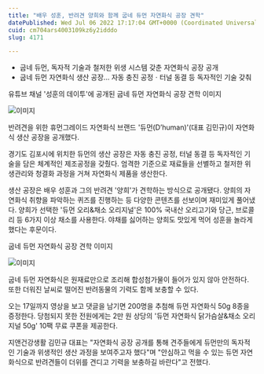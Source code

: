 ```yaml
---
title: "배우 성훈, 반려견 양희와 함께 굽네 듀먼 자연화식 공장 견학"
datePublished: Wed Jul 06 2022 17:17:04 GMT+0000 (Coordinated Universal Time)
cuid: cm704ars4003109kz6y2idddo
slug: 4171

---
```



- 굽네 듀먼, 독자적 기술과 철저한 위생 시스템 갖춘 자연화식 공장 공개
- 굽네 듀먼 자연화식 생산 공장... 자동 충진 공정ㆍ터널 동결 등 독자적인 기술 갖춰

유튜브 채널 '성훈의 데이투'에 공개된 굽네 듀먼 자연화식 공장 견학 이미지

![이미지](https://cdn.hashnode.com/res/hashnode/image/upload/v1739256304127/4b521d5e-328e-4ce5-aa22-21dcc61975f9.jpeg)

반려견을 위한 휴먼그레이드 자연화식 브랜드 '듀먼(D’human)'(대표 김민규)이 자연화식 생산 공장을 공개했다.

경기도 김포시에 위치한 듀먼의 생산 공장은 자동 충진 공정, 터널 동결 등 독자적인 기술을 담은 체계적인 제조공정을 갖췄다. 엄격한 기준으로 재료들을 선별하고 철저한 위생관리와 청결화 과정을 거쳐 자연화식 제품을 생산한다.

생산 공장은 배우 성훈과 그의 반려견 '양희'가 견학하는 방식으로 공개됐다. 양희의 자연화식 취향을 파악하는 퀴즈를 진행하는 등 다양한 콘텐츠를 선보이며 재미있게 풀어냈다. 양희가 선택한 '듀먼 오리&채소 오리지널'은 100% 국내산 오리고기와 당근, 브로콜리 등 6가지 이상 채소를 사용한다. 야채를 싫어하는 양희도 맛있게 먹어 성훈을 놀라게 했다는 후문이다.

굽네 듀먼 자연화식 공장 견학 이미지

![이미지](https://cdn.hashnode.com/res/hashnode/image/upload/v1739256306108/3d5d3003-e75a-4cc9-b206-d813e5c65347.jpeg)

굽네 듀먼 자연화식은 원재료만으로 조리해 합성첨가물이 들어가 있지 않아 안전하다. 또한 더워진 날씨로 떨어진 반려동물의 기력도 함께 보충할 수 있다.

오는 17일까지 영상을 보고 댓글을 남기면 200명을 추첨해 듀먼 자연화식 50g 8종을 증정한다. 당첨되지 못한 전원에게는 2만 원 상당의 '듀먼 자연화식 닭가슴살&채소 오리지널 50g' 10팩 무료 쿠폰을 제공한다.

지앤건강생활 김민규 대표는 "자연화식 공장 공개를 통해 견주들에게 듀먼만의 독자적인 기술과 위생적인 생산 과정을 보여주고자 했다"며 "안심하고 먹을 수 있는 듀먼 자연화식으로 반려견들이 더위를 견디고 기력을 보충하길 바란다"고 전했다.